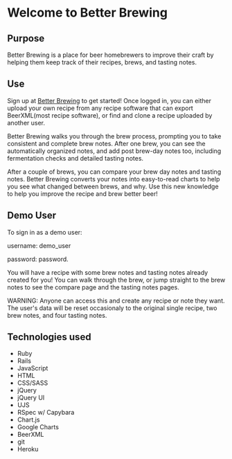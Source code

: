 Welcome to Better Brewing
=========================

Purpose
-------
Better Brewing is a place for beer homebrewers to improve their craft by helping them keep track of their recipes, brews, and tasting notes.

Use
---
Sign up at [Better Brewing](http://better-brewing.herokuapp.com) to get started! Once logged in, you can either upload your own recipe from any recipe software that can export BeerXML(most recipe software), or find and clone a recipe uploaded by another user.

Better Brewing walks you through the brew process, prompting you to take consistent and complete brew notes. After one brew, you can see the automatically organized notes, and add post brew-day notes too, including fermentation checks and detailed tasting notes.

After a couple of brews, you can compare your brew day notes and tasting notes. Better Brewing converts your notes into easy-to-read charts to help you see what changed between brews, and why. Use this new knowledge to help you improve the recipe and brew better beer!

Demo User
---------
To sign in as a demo user:

username: demo_user

password: password.


You will have a recipe with some brew notes and tasting notes already created for you! You can walk through the brew, or jump straight to the brew notes to see the compare page and the tasting notes pages.

WARNING: Anyone can access this and create any recipe or note they want. The user's data will be reset occasionaly to the original single recipe, two brew notes, and four tasting notes.

Technologies used
-----------------
- Ruby
- Rails
- JavaScript
- HTML
- CSS/SASS
- jQuery
- jQuery UI
- UJS
- RSpec w/ Capybara
- Chart.js
- Google Charts
- BeerXML
- git
- Heroku
